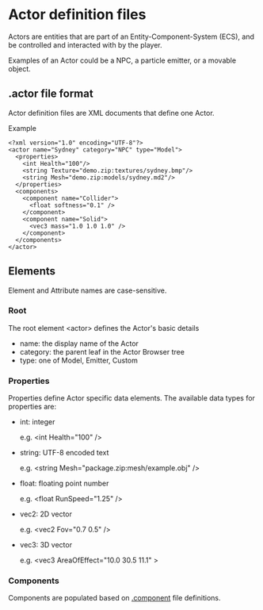 # Actor definition files

Actors are entities that are part of an Entity-Component-System (ECS), and be controlled and interacted with by the player.

Examples of an Actor could be a NPC, a particle emitter, or a movable object.

## .actor file format

Actor definition files are XML documents that define one Actor.

Example

```
<?xml version="1.0" encoding="UTF-8"?>
<actor name="Sydney" category="NPC" type="Model">
  <properties>
    <int Health="100"/>
    <string Texture="demo.zip:textures/sydney.bmp"/>
    <string Mesh="demo.zip:models/sydney.md2"/>
  </properties>
  <components>
    <component name="Collider">
      <float softness="0.1" />
    </component>
    <component name="Solid">
      <vec3 mass="1.0 1.0 1.0" />
    </component>
  </components>
</actor>
```

## Elements
Element and Attribute names are case-sensitive.

### Root
The root element \<actor> defines the Actor's basic details

- name: the display name of the Actor
- category: the parent leaf in the Actor Browser tree
- type: one of Model, Emitter, Custom

### Properties
Properties define Actor specific data elements. The available data types for properties are:

- int: integer

  e.g. \<int Health="100" />

- string: UTF-8 encoded text

  e.g. \<string Mesh="package.zip:mesh/example.obj" />

- float: floating point number

  e.g. \<float RunSpeed="1.25" />

- vec2: 2D vector

  e.g. \<vec2 Fov="0.7 0.5" />

- vec3: 3D vector

  e.g. \<vec3 AreaOfEffect="10.0 30.5 11.1" \>

### Components

Components are populated based on [.component](COMPONENTS.md) file definitions.
